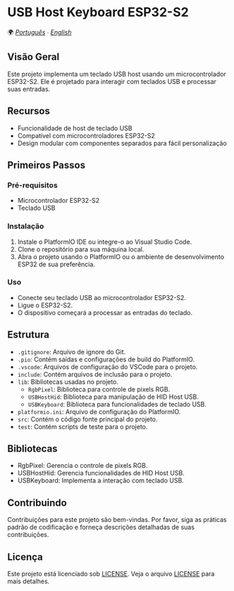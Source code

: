 # USB Host Keyboard ESP32-S2

🌍 *[Português](README.md) ∙ [English](README_en.md)*

## Visão Geral
Este projeto implementa um teclado USB host usando um microcontrolador ESP32-S2. Ele é projetado para interagir com teclados USB e processar suas entradas.

## Recursos
- Funcionalidade de host de teclado USB
- Compatível com microcontroladores ESP32-S2
- Design modular com componentes separados para fácil personalização

## Primeiros Passos

### Pré-requisitos
- Microcontrolador ESP32-S2
- Teclado USB

### Instalação
1. Instale o PlatformIO IDE ou integre-o ao Visual Studio Code.
2. Clone o repositório para sua máquina local.
3. Abra o projeto usando o PlatformIO ou o ambiente de desenvolvimento ESP32 de sua preferência.

### Uso
- Conecte seu teclado USB ao microcontrolador ESP32-S2.
- Ligue o ESP32-S2.
- O dispositivo começará a processar as entradas do teclado.

## Estrutura
- `.gitignore`: Arquivo de ignore do Git.
- `.pio`: Contém saídas e configurações de build do PlatformIO.
- `.vscode`: Arquivos de configuração do VSCode para o projeto.
- `include`: Contém arquivos de inclusão para o projeto.
- `lib`: Bibliotecas usadas no projeto.
  - `RgbPixel`: Biblioteca para controle de pixels RGB.
  - `USBHostHid`: Biblioteca para manipulação de HID Host USB.
  - `USBKeyboard`: Biblioteca para funcionalidades de teclado USB.
- `platformio.ini`: Arquivo de configuração do PlatformIO.
- `src`: Contém o código fonte principal do projeto.
- `test`: Contém scripts de teste para o projeto.

## Bibliotecas
- RgbPixel: Gerencia o controle de pixels RGB.
- USBHostHid: Gerencia funcionalidades de HID Host USB.
- USBKeyboard: Implementa a interação com teclado USB.

## Contribuindo
Contribuições para este projeto são bem-vindas. Por favor, siga as práticas padrão de codificação e forneça descrições detalhadas de suas contribuições.

## Licença
Este projeto está licenciado sob [LICENSE](LICENSE). Veja o arquivo [LICENSE](LICENSE) para mais detalhes.
